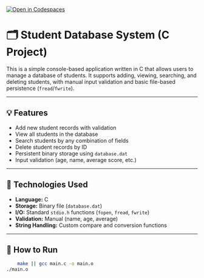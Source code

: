 [![Open in Codespaces](https://classroom.github.com/assets/launch-codespace-7f7980b617ed060a017424585567c406b6ee15c891e84e1186181d67ecf80aa0.svg)](https://classroom.github.com/open-in-codespaces?assignment_repo_id=12466885)
# 🗂️ Student Database System (C Project)

This is a simple console-based application written in C that allows users to manage a database of students. It supports adding, viewing, searching, and deleting students, with manual input validation and basic file-based persistence (`fread`/`fwrite`).

---

## 💡 Features

- Add new student records with validation  
- View all students in the database  
- Search students by any combination of fields  
- Delete student records by ID  
- Persistent binary storage using `database.dat`  
- Input validation (age, name, average score, etc.)

---

## 🧠 Technologies Used

- **Language:** C  
- **Storage:** Binary file (`database.dat`)  
- **I/O:** Standard `stdio.h` functions (`fopen`, `fread`, `fwrite`)  
- **Validation:** Manual (name, age, average)  
- **String Handling:** Custom compare and conversion functions

---

## 🚀 How to Run

```bash
    make || gcc main.c -o main.o
./main.o
